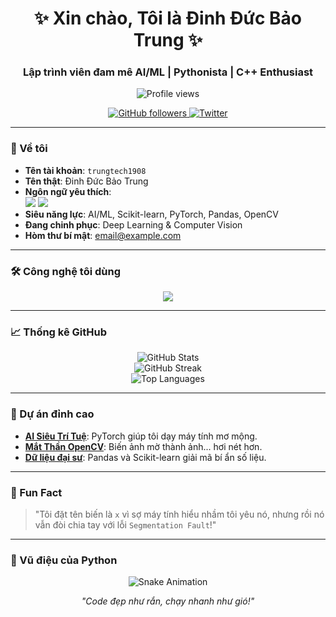 <h1 align="center">✨ Xin chào, Tôi là Đinh Đức Bảo Trung ✨</h1>
<h3 align="center">Lập trình viên đam mê AI/ML | Pythonista | C++ Enthusiast</h3>

<p align="center">
  <img src="https://komarev.com/ghpvc/?username=trungtech1908&label=Lượt%20ghé%20thăm&color=00ff99&style=flat-square&font=Comic%20Sans" alt="Profile views" />
</p>

<p align="center">
  <a href="https://github.com/trungtech1908">
    <img src="https://img.shields.io/github/followers/trungtech1908?label=Theo%20dõi&style=social&logo=github&color=ff00ff" alt="GitHub followers" />
  </a>
  <a href="https://twitter.com/your_twitter">
    <img src="https://img.shields.io/twitter/follow/your_twitter?label=Twitter&style=social&logo=twitter&color=00ccff" alt="Twitter" />
  </a>
</p>

---

### 🌌 Về tôi
- **Tên tài khoản**: `trungtech1908`  
- **Tên thật**: Đinh Đức Bảo Trung  
- **Ngôn ngữ yêu thích**:  
  <img src="https://img.shields.io/badge/Python-FFD43B?style=flat-square&logo=python&logoColor=3776AB" /> 
  <img src="https://img.shields.io/badge/C++-00599C?style=flat-square&logo=c%2B%2B&logoColor=white" />  
- **Siêu năng lực**: AI/ML, Scikit-learn, PyTorch, Pandas, OpenCV  
- **Đang chinh phục**: Deep Learning & Computer Vision  
- **Hòm thư bí mật**: [email@example.com](mailto:email@example.com)  

---

### 🛠 Công nghệ tôi dùng
<p align="center">
  <img src="https://skillicons.dev/icons?i=python,cpp,pytorch,scikitlearn,pandas,opencv,git,github,vscode" />
</p>

---

### 📈 Thống kê GitHub
<p align="center">
  <img src="https://github-readme-stats.vercel.app/api?username=trungtech1908&show_icons=true&theme=onedark&hide_border=true&bg_color=1a1b27&title_color=ff00ff&text_color=ffffff&icon_color=00ff99" alt="GitHub Stats" />
  <br/>
  <img src="https://github-readme-streak-stats.herokuapp.com/?user=trungtech1908&theme=onedark&hide_border=true&background=1a1b27&stroke=ff00ff&ring=00ff99&fire=ff00ff&currStreakLabel=ffffff" alt="GitHub Streak" />
  <br/>
  <img src="https://github-readme-stats.vercel.app/api/top-langs/?username=trungtech1908&layout=compact&theme=onedark&hide_border=true&bg_color=1a1b27&title_color=ff00ff&text_color=ffffff" alt="Top Languages" />
</p>

---

### 🌟 Dự án đỉnh cao
- **[AI Siêu Trí Tuệ](link)**: PyTorch giúp tôi dạy máy tính mơ mộng.  
- **[Mắt Thần OpenCV](link)**: Biến ảnh mờ thành ảnh... hơi nét hơn.  
- **[Dữ liệu đại sư](link)**: Pandas và Scikit-learn giải mã bí ẩn số liệu.  

---

### 💬 Fun Fact
> "Tôi đặt tên biến là `x` vì sợ máy tính hiểu nhầm tôi yêu nó, nhưng rồi nó vẫn đòi chia tay với lỗi `Segmentation Fault`!"  

---

### 🐍 Vũ điệu của Python
<p align="center">
  <img src="https://raw.githubusercontent.com/Platane/snk/master/assets/github-contribution-grid-snake.svg" alt="Snake Animation" />
</p>

<p align="center">
  <i>"Code đẹp như rắn, chạy nhanh như gió!"</i>
</p>
